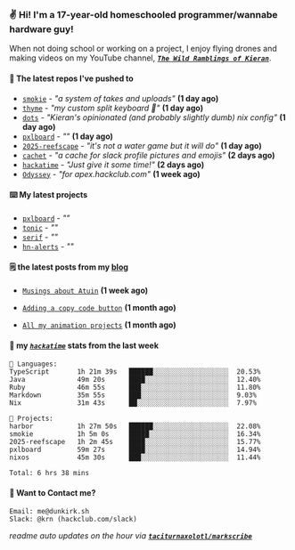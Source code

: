 ### ✌️ Hi! I'm a 17-year-old homeschooled programmer/wannabe hardware guy!

When not doing school or working on a project, I enjoy flying drones and making videos on my YouTube channel, [**_`The Wild Ramblings of Kieran`_**](https://youtube.com/@kieran.rambles).

#### 👷 The latest repos I've pushed to

- [`smokie`](https://github.com/taciturnaxolotl/smokie) - _"a system of takes and uploads"_ **(1 day ago)**
- [`thyme`](https://github.com/taciturnaxolotl/thyme) - _"my custom split keyboard 🫶"_ **(1 day ago)**
- [`dots`](https://github.com/taciturnaxolotl/dots) - _"Kieran's opinionated (and probably slightly dumb) nix config"_ **(1 day ago)**
- [`pxlboard`](https://github.com/taciturnaxolotl/pxlboard) - _""_ **(1 day ago)**
- [`2025-reefscape`](https://github.com/df1317/2025-reefscape) - _"it's not a water game but it will do"_ **(1 day ago)**
- [`cachet`](https://github.com/taciturnaxolotl/cachet) - _"a cache for slack profile pictures and emojis"_ **(2 days ago)**
- [`hackatime`](https://github.com/hackclub/hackatime) - _"Just give it some time!"_ **(2 days ago)**
- [`Odyssey`](https://github.com/MeghanaM4/Odyssey) - _"for apex.hackclub.com"_ **(1 week ago)**

#### ⌨️ My latest projects

- [`pxlboard`](https://github.com/taciturnaxolotl/pxlboard) - _""_
- [`tonic`](https://github.com/taciturnaxolotl/tonic) - _""_
- [`serif`](https://github.com/taciturnaxolotl/serif) - _""_
- [`hn-alerts`](https://github.com/taciturnaxolotl/hn-alerts) - _""_

#### 🗒️ the latest posts from my [blog](https://dunkirk.sh)

- [`Musings about Atuin`](https://dunkirk.sh/blog/atuin/) **(1 week ago)**

- [`Adding a copy code button`](https://dunkirk.sh/blog/adding-a-copy-button/) **(1 month ago)**

- [`All my animation projects`](https://dunkirk.sh/blog/my-animations/) **(1 month ago)**



#### 📡 my [_`hackatime`_](https://waka.hackclub.com) stats from the last week

```text
💾 Languages:
TypeScript       1h 21m 39s   ██████░░░░░░░░░░░░░░░░░░░  20.53%
Java             49m 20s      ████░░░░░░░░░░░░░░░░░░░░░  12.40%
Ruby             46m 55s      ███░░░░░░░░░░░░░░░░░░░░░░  11.80%
Markdown         35m 55s      ███░░░░░░░░░░░░░░░░░░░░░░  9.03%
Nix              31m 43s      ██░░░░░░░░░░░░░░░░░░░░░░░  7.97%

💼 Projects:
harbor           1h 27m 50s   ██████░░░░░░░░░░░░░░░░░░░  22.08%
smokie           1h 5m 0s     █████░░░░░░░░░░░░░░░░░░░░  16.34%
2025-reefscape   1h 2m 45s    ████░░░░░░░░░░░░░░░░░░░░░  15.77%
pxlboard         59m 27s      ████░░░░░░░░░░░░░░░░░░░░░  14.94%
nixos            45m 30s      ███░░░░░░░░░░░░░░░░░░░░░░  11.44%

Total: 6 hrs 38 mins
```

#### 📮 Want to Contact me?

```text
Email: me@dunkirk.sh
Slack: @krn (hackclub.com/slack)
```

_readme auto updates on the hour via [**`taciturnaxolotl/markscribe`**](https://github.com/taciturnaxolotl/markscribe)_
